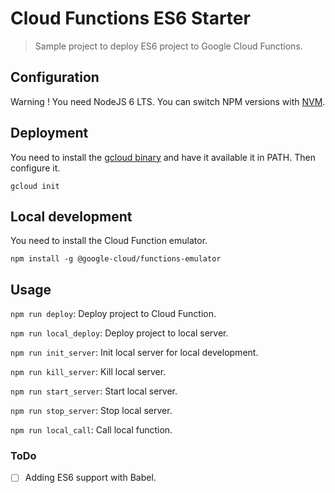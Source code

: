 # Cloud Functions ES6 Starter
> Sample project to deploy ES6 project to Google Cloud Functions.
## Configuration

Warning ! You need NodeJS 6 LTS.
You can switch NPM versions with [NVM](https://github.com/creationix/nvm).

## Deployment

You need to install the [gcloud binary](https://cloud.google.com/sdk/docs/quickstarts) and have it available it in PATH.
Then configure it.

`gcloud init`

## Local development

You need to install the Cloud Function emulator.

`npm install -g @google-cloud/functions-emulator`


## Usage

`npm run deploy`: Deploy project to Cloud Function.

`npm run local_deploy`: Deploy project to local server.


`npm run init_server`: Init local server for local development.

`npm run kill_server`: Kill local server.

`npm run start_server`: Start local server.

`npm run stop_server`: Stop local server.

`npm run local_call`: Call local function.


### ToDo

- [ ] Adding ES6 support with Babel.

